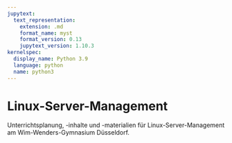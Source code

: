 ```yaml
---
jupytext:
  text_representation:
    extension: .md
    format_name: myst
    format_version: 0.13
    jupytext_version: 1.10.3
kernelspec:
  display_name: Python 3.9
  language: python
  name: python3
---
```


# Linux-Server-Management

Unterrichtsplanung, -inhalte und -materialien für Linux-Server-Management am Wim-Wenders-Gymnasium Düsseldorf.
